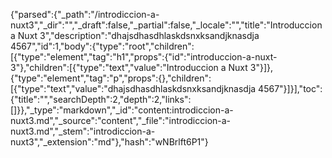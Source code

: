 {"parsed":{"_path":"/introdiccion-a-nuxt3","_dir":"","_draft":false,"_partial":false,"_locale":"","title":"Introduccion a Nuxt 3","description":"dhajsdhasdhlaskdsnxksandjknasdja 4567","id":1,"body":{"type":"root","children":[{"type":"element","tag":"h1","props":{"id":"introduccion-a-nuxt-3"},"children":[{"type":"text","value":"Introduccion a Nuxt 3"}]},{"type":"element","tag":"p","props":{},"children":[{"type":"text","value":"dhajsdhasdhlaskdsnxksandjknasdja 4567"}]}],"toc":{"title":"","searchDepth":2,"depth":2,"links":[]}},"_type":"markdown","_id":"content:introdiccion-a-nuxt3.md","_source":"content","_file":"introdiccion-a-nuxt3.md","_stem":"introdiccion-a-nuxt3","_extension":"md"},"hash":"wNBrlft6P1"}